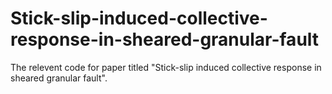 # Stick-slip-induced-collective-response-in-sheared-granular-fault
The relevent code for paper titled "Stick-slip induced collective response in sheared granular fault".
